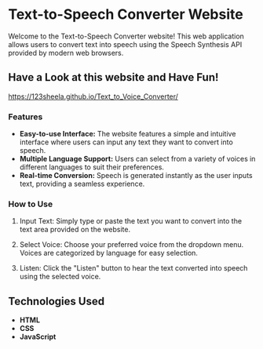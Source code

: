 # Text-to-Speech Converter Website

Welcome to the Text-to-Speech Converter website! This web application allows users to convert text into speech using the Speech Synthesis API provided by modern web browsers.

## Have a Look at this website and Have Fun!
   https://123sheela.github.io/Text_to_Voice_Converter/

### Features
- **Easy-to-use Interface:** The website features a simple and intuitive interface where users can input any text they want to convert into speech.
- **Multiple Language Support:** Users can select from a variety of voices in different languages to suit their preferences.
- **Real-time Conversion:** Speech is generated instantly as the user inputs text, providing a seamless experience.

### How to Use

1. Input Text: Simply type or paste the text you want to convert into the text area provided on the website.

2. Select Voice: Choose your preferred voice from the dropdown menu. Voices are categorized by language for easy selection.

3. Listen: Click the "Listen" button to hear the text converted into speech using the selected voice.

## Technologies Used

- **HTML**
- **CSS**
- **JavaScript**





